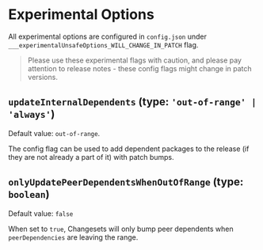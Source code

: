 # Experimental Options

All experimental options are configured in `config.json` under `___experimentalUnsafeOptions_WILL_CHANGE_IN_PATCH` flag.

> Please use these experimental flags with caution, and please pay attention to release notes - these config flags might change in patch versions.

## `updateInternalDependents` (type: `'out-of-range' | 'always'`)

Default value: `out-of-range`.

The config flag can be used to add dependent packages to the release (if they are not already a part of it) with patch bumps.

## `onlyUpdatePeerDependentsWhenOutOfRange` (type: `boolean`)

Default value: `false`

When set to `true`, Changesets will only bump peer dependents when `peerDependencies` are leaving the range.
